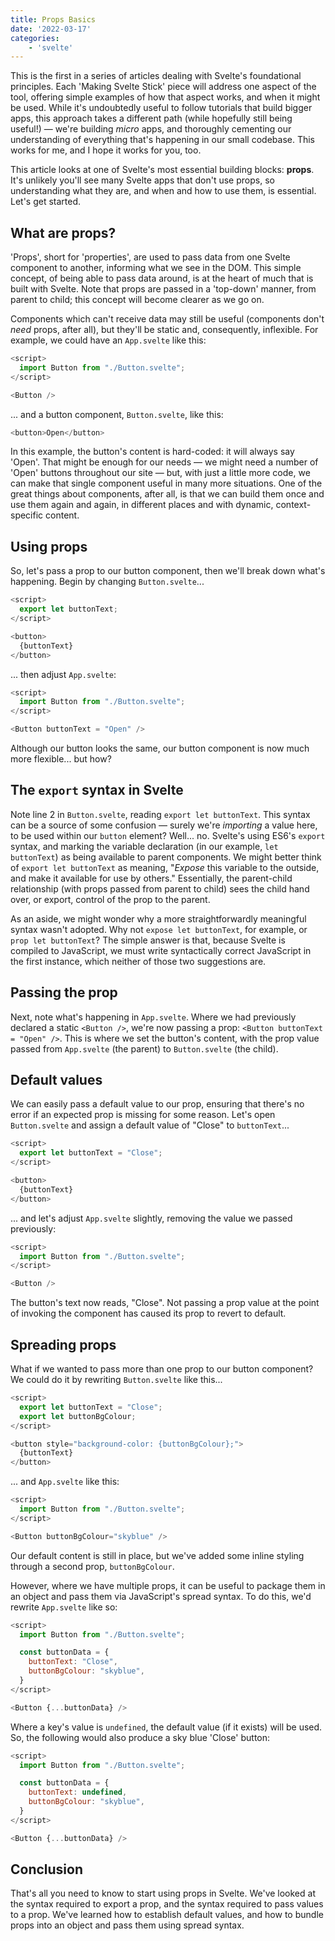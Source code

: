 ```yaml
---
title: Props Basics
date: '2022-03-17'
categories:
	- 'svelte'
---
```


This is the first in a series of articles dealing with Svelte's foundational principles. Each 'Making Svelte Stick' piece will address one aspect of the tool, offering simple examples of how that aspect works, and when it might be used. While it's undoubtedly useful to follow tutorials that build bigger apps, this approach takes a different path (while hopefully still being useful!) — we're building _micro_ apps, and thoroughly cementing our understanding of everything that's happening in our small codebase. This works for me, and I hope it works for you, too.

This article looks at one of Svelte's most essential building blocks: **props**. It's unlikely you'll see many Svelte apps that don't use props, so understanding what they are, and when and how to use them, is essential. Let's get started.

## What are props?

'Props', short for 'properties', are used to pass data from one Svelte component to another, informing what we see in the DOM. This simple concept, of being able to pass data around, is at the heart of much that is built with Svelte. Note that props are passed in a 'top-down' manner, from parent to child; this concept will become clearer as we go on.

Components which can't receive data may still be useful (components don't _need_ props, after all), but they'll be static and, consequently, inflexible. For example, we could have an `App.svelte` like this:

```javascript
<script>
  import Button from "./Button.svelte";
</script>

<Button />
```

... and a button component, `Button.svelte`, like this:

```javascript
<button>Open</button>
```

In this example, the button's content is hard-coded: it will always say 'Open'. That might be enough for our needs — we might need a number of 'Open' buttons throughout our site — but, with just a little more code, we can make that single component useful in many more situations. One of the great things about components, after all, is that we can build them once and use them again and again, in different places and with dynamic, context-specific content.

## Using props

So, let's pass a prop to our button component, then we'll break down what's happening. Begin by changing `Button.svelte`...

```javascript
<script>
  export let buttonText;
</script>

<button>
  {buttonText}
</button>
```

... then adjust `App.svelte`:

```javascript
<script>
  import Button from "./Button.svelte";
</script>

<Button buttonText = "Open" />
```

Although our button looks the same, our button component is now much more flexible... but how?

## The `export` syntax in Svelte

Note line 2 in `Button.svelte`, reading `export let buttonText`. This syntax can be a source of some confusion — surely we're _importing_ a value here, to be used within our `button` element? Well... no. Svelte's using ES6's `export` syntax, and marking the variable declaration (in our example, `let buttonText`) as being available to parent components. We might better think of `export let buttonText` as meaning, "_Expose_ this variable to the outside, and make it available for use by others." Essentially, the parent-child relationship (with props passed from parent to child) sees the child hand over, or export, control of the prop to the parent.

As an aside, we might wonder why a more straightforwardly meaningful syntax wasn't adopted. Why not `expose let buttonText`, for example, or `prop let buttonText`? The simple answer is that, because Svelte is compiled to JavaScript, we must write syntactically correct JavaScript in the first instance, which neither of those two suggestions are.

## Passing the prop

Next, note what's happening in `App.svelte`. Where we had previously declared a static `<Button />`, we're now passing a prop: `<Button buttonText = "Open" />`. This is where we set the button's content, with the prop value passed from `App.svelte` (the parent) to `Button.svelte` (the child).

## Default values

We can easily pass a default value to our prop, ensuring that there's no error if an expected prop is missing for some reason. Let's open `Button.svelte` and assign a default value of "Close" to `buttonText`...

```javascript
<script>
  export let buttonText = "Close";
</script>

<button>
  {buttonText}
</button>
```

... and let's adjust `App.svelte` slightly, removing the value we passed previously:

```javascript
<script>
  import Button from "./Button.svelte";
</script>

<Button />
```

The button's text now reads, "Close". Not passing a prop value at the point of invoking the component has caused its prop to revert to default.

## Spreading props

What if we wanted to pass more than one prop to our button component? We could do it by rewriting `Button.svelte` like this...

```javascript
<script>
  export let buttonText = "Close";
  export let buttonBgColour;
</script>

<button style="background-color: {buttonBgColour};">
  {buttonText}
</button>
```

... and `App.svelte` like this:

```javascript
<script>
  import Button from "./Button.svelte";
</script>

<Button buttonBgColour="skyblue" />
```

Our default content is still in place, but we've added some inline styling through a second prop, `buttonBgColour`.

However, where we have multiple props, it can be useful to package them in an object and pass them via JavaScript's spread syntax. To do this, we'd rewrite `App.svelte` like so:

```javascript
<script>
  import Button from "./Button.svelte";

  const buttonData = {
    buttonText: "Close",
    buttonBgColour: "skyblue",
  }
</script>

<Button {...buttonData} />
```

Where a key's value is `undefined`, the default value (if it exists) will be used. So, the following would also produce a sky blue 'Close' button:

```javascript
<script>
  import Button from "./Button.svelte";

  const buttonData = {
    buttonText: undefined,
    buttonBgColour: "skyblue",
  }
</script>

<Button {...buttonData} />
```

## Conclusion

That's all you need to know to start using props in Svelte. We've looked at the syntax required to export a prop, and the syntax required to pass values to a prop. We've learned how to establish default values, and how to bundle props into an object and pass them using spread syntax.

